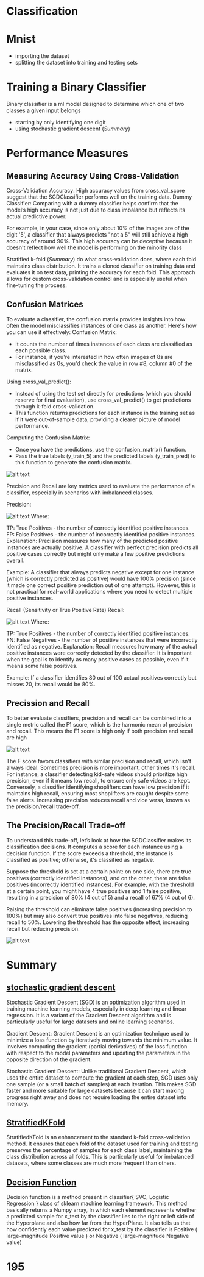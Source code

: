 # Classification

# Mnist
- importing the dataset
- splitting the dataset into training and testing sets

# Training a Binary Classifier
Binary classifier is a ml model designed to determine which one of two classes a given input belongs
- starting by only identifying one digit
- using stochastic gradient descent (*Summary*)

# Performance Measures
## Measuring Accuracy Using Cross-Validation
Cross-Validation Accuracy: High accuracy values from cross_val_score suggest that the SGDClassifier performs well on the training data.
Dummy Classifier: Comparing with a dummy classifier helps confirm that the model’s high accuracy is not just due to class imbalance but reflects its actual predictive power.

For example, in your case, since only about 10% of the images are of the digit '5', a classifier that always predicts "not a 5" will still achieve a high accuracy of around 90%. This high accuracy can be deceptive because it doesn't reflect how well the model is performing on the minority class

Stratified k-fold (*Summary*) do what cross-validation does, where each fold maintains class distribution. It trains a cloned classifier on training data and evaluates it on test data, printing the accuracy for each fold. This approach allows for custom cross-validation control and is especially useful when fine-tuning the process.

## Confusion Matrices

To evaluate a classifier, the confusion matrix provides insights into how often the model misclassifies instances of one class as another. Here's how you can use it effectively:
Confusion Matrix:
- It counts the number of times instances of each class are classified as each possible class.
- For instance, if you're interested in how often images of 8s are misclassified as 0s, you'd check the value in row #8, column #0 of the matrix.

Using cross_val_predict():
- Instead of using the test set directly for predictions (which you should reserve for final evaluation), use cross_val_predict() to get predictions through k-fold cross-validation.
- This function returns predictions for each instance in the training set as if it were out-of-sample data, providing a clearer picture of model performance.

Computing the Confusion Matrix:
- Once you have the predictions, use the confusion_matrix() function.
- Pass the true labels (y_train_5) and the predicted labels (y_train_pred) to this function to generate the confusion matrix.

![alt text](image.png)


Precision and Recall are key metrics used to evaluate the performance of a classifier, especially in scenarios with imbalanced classes.

Precision:

​![alt text](image-1.png)
Where:

TP: True Positives - the number of correctly identified positive instances.
FP: False Positives - the number of incorrectly identified positive instances.
Explanation: Precision measures how many of the predicted positive instances are actually positive. A classifier with perfect precision predicts all positive cases correctly but might only make a few positive predictions overall.

Example: A classifier that always predicts negative except for one instance (which is correctly predicted as positive) would have 100% precision (since it made one correct positive prediction out of one attempt). However, this is not practical for real-world applications where you need to detect multiple positive instances.

Recall (Sensitivity or True Positive Rate)
Recall: 

![alt text](image-2.png)​
Where:

TP: True Positives - the number of correctly identified positive instances.
FN: False Negatives - the number of positive instances that were incorrectly identified as negative.
Explanation: Recall measures how many of the actual positive instances were correctly detected by the classifier. It is important when the goal is to identify as many positive cases as possible, even if it means some false positives.

Example: If a classifier identifies 80 out of 100 actual positives correctly but misses 20, its recall would be 80%.

## Precission and Recall

To better evaluate classifiers, precision and recall can be combined into a single metric called the F1 score, which is the harmonic mean of precision and recall. This means the F1 score is high only if both precision and recall are high

![alt text](image-3.png)

The F score favors classifiers with similar precision and recall, which isn't always ideal. Sometimes precision is more important, other times it's recall. For instance, a classifier detecting kid-safe videos should prioritize high precision, even if it means low recall, to ensure only safe videos are kept. Conversely, a classifier identifying shoplifters can have low precision if it maintains high recall, ensuring most shoplifters are caught despite some false alerts. Increasing precision reduces recall and vice versa, known as the precision/recall trade-off.

## The Precision/Recall Trade-off
To understand this trade-off, let’s look at how the SGDClassifier makes its classification decisions. It computes a score for each instance using a decision function. If the score exceeds a threshold, the instance is classified as positive; otherwise, it's classified as negative.

Suppose the threshold is set at a certain point: on one side, there are true positives (correctly identified instances), and on the other, there are false positives (incorrectly identified instances). For example, with the threshold at a certain point, you might have 4 true positives and 1 false positive, resulting in a precision of 80% (4 out of 5) and a recall of 67% (4 out of 6).

Raising the threshold can eliminate false positives (increasing precision to 100%) but may also convert true positives into false negatives, reducing recall to 50%. Lowering the threshold has the opposite effect, increasing recall but reducing precision.

![alt text](image-4.png)
# Summary
## [stochastic gradient descent](https://www.geeksforgeeks.org/ml-stochastic-gradient-descent-sgd/)

Stochastic Gradient Descent (SGD) is an optimization algorithm used in training machine learning models, especially in deep learning and linear regression. It is a variant of the Gradient Descent algorithm and is particularly useful for large datasets and online learning scenarios.

Gradient Descent:
Gradient Descent is an optimization technique used to minimize a loss function by iteratively moving towards the minimum value.
It involves computing the gradient (partial derivatives) of the loss function with respect to the model parameters and updating the parameters in the opposite direction of the gradient.

Stochastic Gradient Descent:
Unlike traditional Gradient Descent, which uses the entire dataset to compute the gradient at each step, SGD uses only one sample (or a small batch of samples) at each iteration.
This makes SGD faster and more suitable for large datasets because it can start making progress right away and does not require loading the entire dataset into memory.

## [StratifiedKFold](https://www.geeksforgeeks.org/stratified-k-fold-cross-validation/)
StratifiedKFold is an enhancement to the standard k-fold cross-validation method. It ensures that each fold of the dataset used for training and testing preserves the percentage of samples for each class label, maintaining the class distribution across all folds. This is particularly useful for imbalanced datasets, where some classes are much more frequent than others.

## [Decision Function](https://www.geeksforgeeks.org/ml-decision-function/)
Decision function is a method present in classifier{ SVC, Logistic Regression } class of sklearn machine learning framework. This method basically returns a Numpy array, In which each element represents whether a predicted sample for x_test by the classifier lies to the right or left side of the Hyperplane and also how far from the HyperPlane. It also tells us that how confidently each value predicted for x_test by the classifier is Positive ( large-magnitude Positive value ) or Negative ( large-magnitude Negative value)


# 195